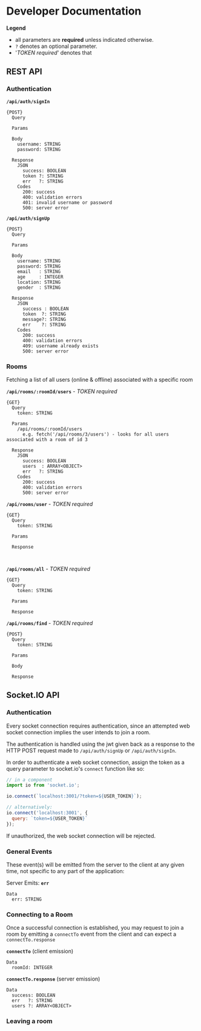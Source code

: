 # Developer Documentation

**Legend**

* all parameters are **required** unless indicated otherwise.
* `?` denotes an optional parameter.
* '*TOKEN required*' denotes that 

## REST API

### Authentication

**`/api/auth/signIn`**

```plaintext
{POST}
  Query

  Params

  Body
    username: STRING
    password: STRING

  Response
    JSON
      success: BOOLEAN
      token ?: STRING
      err   ?: STRING
    Codes
      200: success
      400: validation errors
      401: invalid username or password
      500: server error
```

**`/api/auth/signUp`**

```plaintext
{POST}
  Query

  Params

  Body
    username: STRING
    password: STRING
    email   : STRING
    age     : INTEGER
    location: STRING
    gender  : STRING

  Response
    JSON
      success : BOOLEAN
      token  ?: STRING
      message?: STRING
      err    ?: STRING
    Codes
      200: success
      400: validation errors
      409: username already exists
      500: server error
```

### Rooms

Fetching a list of all users (online & offline) associated with a specific room

**`/api/rooms/:roomId/users`** - *TOKEN required*

```plaintext
{GET}
  Query
    token: STRING

  Params
    /api/rooms/:roomId/users
      e.g. fetch('/api/rooms/3/users') - looks for all users associated with a room of id 3

  Response
    JSON
      success: BOOLEAN
      users  : ARRAY<OBJECT>
      err   ?: STRING
    Codes
      200: success
      400: validation errors
      500: server error
```

**`/api/rooms/user`** - *TOKEN required*

```
{GET}
  Query
    token: STRING

  Params

  Response

      
```

**`/api/rooms/all`** - *TOKEN required*

```
{GET}
  Query
    token: STRING

  Params

  Response
```

**`/api/rooms/find`** - *TOKEN required*

```
{POST}
  Query
    token: STRING

  Params

  Body

  Response
```

## Socket.IO API

### Authentication

Every socket connection requires authentication, since an attempted web socket connection implies the user intends to join a room.

The authentication is handled using the jwt given back as a response to the HTTP POST request made to `/api/auth/signUp` or `/api/auth/signIn`.

In order to authenticate a web socket connection, assign the token as a query parameter to socket.io's `connect` function like so:

```javascript
// in a component
import io from 'socket.io';

io.connect(`localhost:3001/?token=${USER_TOKEN}`);

// alternatively:
io.connect('localhost:3001', { 
  query: `token=${USER_TOKEN}` 
});
```

If unauthorized, the web socket connection will be rejected.

### General Events

These event(s) will be emitted from the server to the client at any given time, not specific to any part of the application:

Server Emits: **`err`**

```plaintext
Data
  err: STRING
```

### Connecting to a Room

Once a successful connection is established, you may request to join a room by emitting a `connectTo` event from the client and can expect a `connectTo.response` 

**`connectTo`** (client emission)

```plaintext
Data
  roomId: INTEGER
```

**`connectTo.response`** (server emission)

```plaintext
Data
  success: BOOLEAN
  err   ?: STRING
  users ?: ARRAY<OBJECT>
```

### Leaving a room

